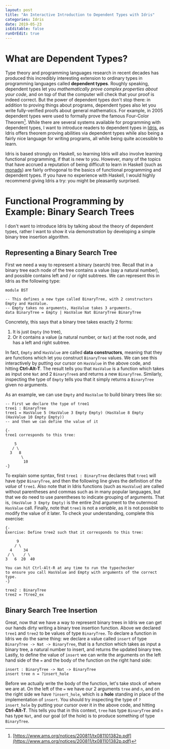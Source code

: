 ```yaml
---
layout: post
title: "An Interactive Introduction to Dependent Types with Idris"
categories: Idris
date: 2019-05-23
isEditable: false
runOrEdit: true
---
```


# What are Dependent Types?

Type theory and programming languages research in recent decades has produced this incredibly interesting extension to ordinary types in programming languages called **dependent types**. Roughly speaking, dependent types let you *mathematically prove complex properties about your code*, and on top of that the computer will check that your proof is indeed correct. But the power of dependent types don't stop there: in addition to proving things about programs, dependent types also let you write fully-verified proofs about general mathematics. For example, in 2005 dependent types were used to formally prove the famous Four-Color Theorem[^4color]. While there are several systems available for programming with dependent types, I want to introduce readers to dependent types in [Idris](https://www.idris-lang.org), as Idris offers theorem proving abilities via dependent types while also being a fairly nice language for writing programs, all while being quite accessible to learn.

Idris is based strongly on Haskell, so learning Idris will also involve learning functional programming, if that is new to you. However, many of the topics that have accrued a reputation of being difficult to learn in Haskell (such as [monads](https://wiki.haskell.org/Monad_tutorials_timeline)) are fairly orthogonal to the basics of functional programming and dependent types. If you have no experience with Haskell, I would highly recommend giving Idris a try: you might be pleasantly surprised.

# Functional Programming by Example: Binary Search Trees

I don't want to introduce Idris by talking about the theory of dependent types, rather I want to show it via demonstration by developing a simple binary tree insertion algorithm.

## Representing a Binary Search Tree

First we need a way to represent a binary (search) tree. Recall that in a binary tree each node of the tree contains a value (say a natural number), and possible contains left and / or right subtrees. We can represent this in Idris as the following type:

```idris,editable,path=BST.idr,slice=0
module BST

-- This defines a new type called BinaryTree, with 2 constructors Empty and HasValue.
-- Empty takes no arguments, HasValue takes 3 arguments.
data BinaryTree = Empty | HasValue Nat BinaryTree BinaryTree
```

Concretely, this says that a binary tree takes exactly 2 forms:

1. It is just `Empty` (no tree), 
2. Or it contains a value (a natural number, or `Nat`) at the root node, and has a left and right subtree. 

In fact, `Empty` and `HasValue` are called **data constructors**, meaning that they are functions which let you construct `BinaryTree` values. We can see this interactively by putting our cursor on `HasValue` in the above code, and hitting **Ctrl-Alt-T**. The result tells you that `HasValue` is a function which takes as input one `Nat` and 2 `BinaryTree`s and returns a new `BinaryTree`. Similarly, inspecting the type of `Empty` tells you that it simply returns a `BinaryTree` given no arguments.

As an example, we can use `Empty` and `HasValue` to build binary trees like so:

```idris,editable,path=BST.idr,slice=1
-- First we declare the type of tree1
tree1 : BinaryTree
tree1 = HasValue 5 (HasValue 3 Empty Empty) (HasValue 8 Empty (HasValue 10 Empty Empty))
-- and then we can define the value of it

{-
tree1 corresponds to this tree:

    5
   / \
  3   8
       \
        10
-}
```

To explain some syntax, first `tree1 : BinaryTree` declares that `tree1` will have *type* `BinaryTree`, and then the following line gives the definition of the *value* of `tree1`. Also note that in Idris functions (such as `HasValue`) are called without parentheses and commas such as in many popular languages, but that we do need to use parentheses to indicate grouping of arguments. That is, `(HasValue 3 Empty Empty)` is the entire 2nd argument to the outermost `HasValue` call. Finally, note that `tree1` is not a *variable*, as it is not possible to modify the value of it later. To check your understanding, complete this exercise:

```idris,editable,path=BST.idr,slice=2
{-
Exercise: Define tree2 such that it corresponds to this tree:

     9
    / \
  4     34
 / \    / \
3   6  20  40

You can hit Ctrl-Alt-R at any time to run the typechecker 
to ensure you call HasValue and Empty with arguments of the correct type.
-}

tree2 : BinaryTree
tree2 = ?tree2_ex
```

## Binary Search Tree Insertion

Great, now that we have a way to represent binary trees in Idris we can get our hands dirty writing a binary tree insertion function. Above we declared `tree1` and `tree2` to be values of type `BinaryTree`. To declare a function in Idris we do the same thing: we declare a value called `insert` of type `BinaryTree -> Nat -> BinaryTree`, that is a function which takes as input a binary tree, a natural number to insert, and returns the updated binary tree. Lastly, to define the value of `insert` we can write the arguments on the left hand side of the `=` and the body of the function on the right hand side:

```idris,editable,path=BST.idr,slice=3
insert : BinaryTree -> Nat -> BinaryTree
insert tree n = ?insert_hole
```

Before we actually write the body of the function, let's take stock of where we are at. On the left of the `=` we have our 2 arguments `tree` and `n`, and on the right side we have `?insert_hole`, which is a **hole** standing in place of the implementation of `insert`. You should try inspecting the type of `?insert_hole` by putting your cursor over it in the above code, and hitting **Ctrl-Alt-T**. This tells you that in this context, `tree` has type `BinaryTree` and `n` has type `Nat`, and our goal (of the hole) is to produce something of type `BinaryTree`.




[^4color]: [https://www.ams.org/notices/200811/tx081101382p.pdf](https://www.ams.org/notices/200811/tx081101382p.pdf)

